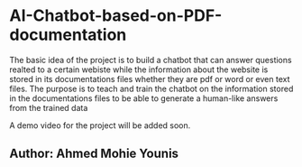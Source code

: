 # AI-Chatbot-based-on-PDF-documentation

The basic idea of the project is to build a chatbot that can answer questions realted to a certain webiste while the information about the website is stored in its documentations files whether they are pdf or word or even text files.
The purpose is to teach and train the chatbot on the information stored in the documentations files to be able to generate a human-like answers from the trained data

A demo video for the project will be added soon.

## Author: Ahmed Mohie Younis
